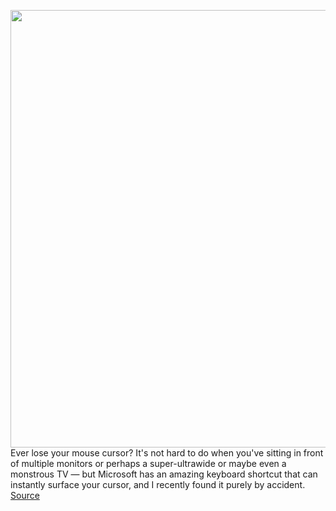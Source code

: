 <img src='https://cdn.vox-cdn.com/thumbor/IW2hvSBQV8k9hHtD4LI2ItTGRk4=/0x0:4032x2688/1200x800/filters:focal(1694x1022:2338x1666)/cdn.vox-cdn.com/uploads/chorus_image/image/70299799/find_my_mouse_powertoys.0.jpg' width='700px' /><br/>
Ever lose your mouse cursor? It's not hard to do when you've sitting in front of multiple monitors or perhaps a super-ultrawide or maybe even a monstrous TV — but Microsoft has an amazing keyboard shortcut that can instantly surface your cursor, and I recently found it purely by accident.
<a href='https://www.theverge.com/2021/12/20/22847428/how-to-find-my-mouse-cursor-pointer-windows-11-powertoys-til'> Source <a/>